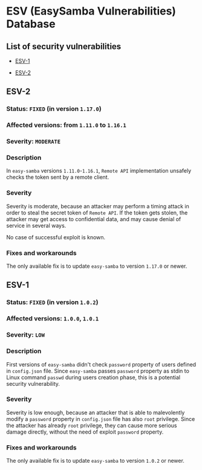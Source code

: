# ESV (EasySamba Vulnerabilities) Database

## List of security vulnerabilities

- [ESV-1](https://github.com/adevur/docker-easy-samba/blob/master/SECURITY.md#ESV-1)

- [ESV-2](https://github.com/adevur/docker-easy-samba/blob/master/SECURITY.md#ESV-2)

## ESV-2

### Status: `FIXED` (in version `1.17.0`)
### Affected versions: from `1.11.0` to `1.16.1`
### Severity: `MODERATE`

### Description
In `easy-samba` versions `1.11.0`-`1.16.1`, `Remote API` implementation unsafely checks the token sent by a remote client.

### Severity
Severity is moderate, because an attacker may perform a timing attack in order to steal the secret token of `Remote API`. If the token gets stolen, the attacker may get access to confidential data, and may cause denial of service in several ways.

No case of successful exploit is known.

### Fixes and workarounds
The only available fix is to update `easy-samba` to version `1.17.0` or newer.

## ESV-1

### Status: `FIXED` (in version `1.0.2`)
### Affected versions: `1.0.0`, `1.0.1`
### Severity: `LOW`

### Description
First versions of `easy-samba` didn't check `password` property of users defined in `config.json` file. Since `easy-samba` passes `password` property as stdin to Linux command `passwd` during users creation phase, this is a potential security vulnerability.

### Severity
Severity is low enough, because an attacker that is able to malevolently modify a `password` property in `config.json` file has also `root` privilege. Since the attacker has already `root` privilege, they can cause more serious damage directly, without the need of exploit `password` property.

### Fixes and workarounds
The only available fix is to update `easy-samba` to version `1.0.2` or newer.
